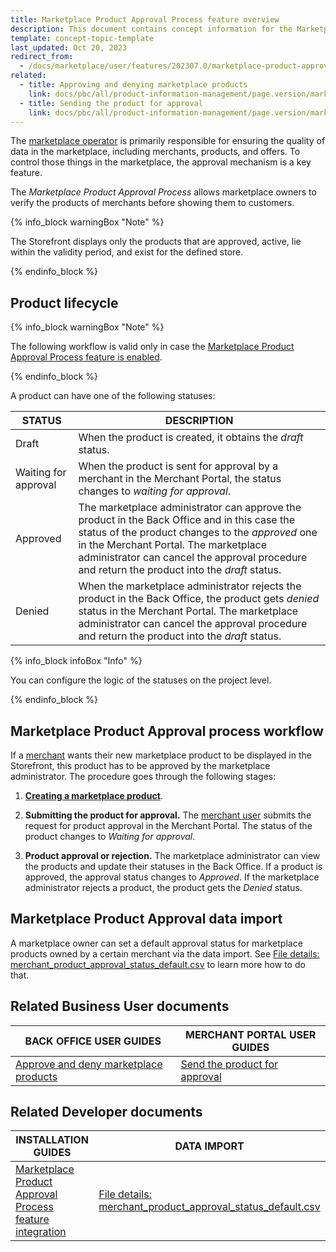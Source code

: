 ```yaml
---
title: Marketplace Product Approval Process feature overview
description: This document contains concept information for the Marketplace Product Approval Process feature.
template: concept-topic-template
last_updated: Oct 20, 2023
redirect_from:
  - /docs/marketplace/user/features/202307.0/marketplace-product-approval-process-feature-overview.html
related:
  - title: Approving and denying marketplace products
    link: docs/pbc/all/product-information-management/page.version/marketplace/manage-in-the-back-office/products/manage-products.html#approving-and-denying-marketplace-products
  - title: Sending the product for approval
    link: docs/pbc/all/product-information-management/page.version/marketplace/manage-in-the-merchant-portal/abstract-products/create-marketplace-abstract-products.html#sending-the-product-for-approval
---
```

The [marketplace operator](/docs/about/all/spryker-marketplace/back-office-for-marketplace-operator.html) is primarily responsible for ensuring the quality of data in the marketplace, including merchants, products, and offers. To control those things in the marketplace, the approval mechanism is a key feature.

The *Marketplace Product Approval Process* allows marketplace owners to verify the products of merchants before showing them to customers.

{% info_block warningBox "Note" %}

The Storefront displays only the products that are approved, active, lie within the validity period, and exist for the defined store.

{% endinfo_block %}

## Product lifecycle

{% info_block warningBox "Note" %}

The following workflow is valid only in case the [Marketplace Product Approval Process feature is enabled](/docs/marketplace/dev/feature-integration-guides/{{page.version}}/marketplace-product-approval-process-feature-integration.html).

{% endinfo_block %}

A product can have one of the following statuses:

| STATUS               | DESCRIPTION                                                  |
| -------------------- | ------------------------------------------------------------ |
| Draft                | When the product is created, it obtains the *draft* status.  |
| Waiting for approval | When the product is sent for approval by a merchant in the Merchant Portal, the status changes to *waiting for approval*. |
| Approved             | The marketplace administrator can  approve the product in the Back Office and in this case the status of the product changes to the *approved* one in the Merchant Portal. The marketplace administrator can cancel the approval procedure and return the product into the *draft* status. |
| Denied               | When the marketplace administrator rejects the product in the Back Office, the product gets *denied* status in the Merchant Portal. The marketplace administrator can cancel the approval procedure and return the product into the *draft* status. |

{% info_block infoBox "Info" %}

You can configure the logic of the statuses on the project level.

{% endinfo_block %}

## Marketplace Product Approval process workflow

If a [merchant](/docs/pbc/all/merchant-management/{{page.version}}/marketplace/marketplace-merchant-feature-overview/marketplace-merchant-feature-overview.html) wants their new marketplace product to be displayed in the Storefront, this product has to be approved by the marketplace administrator. The procedure goes through the following stages:

1. [**Creating a marketplace product**](/docs/pbc/all/product-information-management/{{page.version}}/marketplace/manage-in-the-merchant-portal/abstract-products/create-marketplace-abstract-products.html).

2. **Submitting the product for approval.** The [merchant user](/docs/pbc/all/merchant-management/{{page.version}}/marketplace/marketplace-merchant-feature-overview/merchant-users-overview.html) submits the request for product approval in the Merchant Portal. The status of the product changes to *Waiting for approval*.

3. **Product approval or rejection.** The marketplace administrator can view the products and update their statuses in the Back Office. If a product is approved, the approval status changes to *Approved*. If the marketplace administrator rejects a product, the product gets the *Denied* status.

## Marketplace Product Approval data import

A marketplace owner can set a default approval status for marketplace products owned by a certain merchant via the data import. See [File details: merchant_product_approval_status_default.csv](/docs/pbc/all/product-information-management/{{page.version}}/marketplace/import-and-export-data/import-file-details-merchant-product-approval-status-default.csv.html) to learn more how to do that.

## Related Business User documents

| BACK OFFICE USER GUIDES  | MERCHANT PORTAL USER GUIDES  |
| -------------------- | ------------------ |
|  [Approve and deny marketplace products](/docs/pbc/all/product-information-management/{{page.version}}/marketplace/manage-in-the-back-office/products/manage-products.html#approving-and-denying-marketplace-products)  | [Send the product for approval](/docs/pbc/all/product-information-management/{{page.version}}/marketplace/manage-in-the-merchant-portal/abstract-products/create-marketplace-abstract-products.html#sending-the-product-for-approval)   |

## Related Developer documents

|INSTALLATION GUIDES  | DATA IMPORT |
|---------| --- |
| [Marketplace Product Approval Process feature integration](/docs/marketplace/dev/feature-integration-guides/{{page.version}}/marketplace-product-approval-process-feature-integration.html) | [File details: merchant_product_approval_status_default.csv](/docs/pbc/all/product-information-management/{{page.version}}/marketplace/import-and-export-data/import-file-details-merchant-product-approval-status-default.csv.html) |
